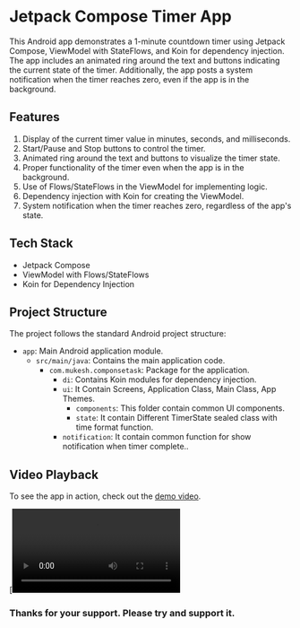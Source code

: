 # Jetpack Compose Timer App

This Android app demonstrates a 1-minute countdown timer using Jetpack Compose, ViewModel with StateFlows, and Koin for dependency injection. The app includes an animated ring around the text and buttons indicating the current state of the timer. Additionally, the app posts a system notification when the timer reaches zero, even if the app is in the background.

## Features
1. Display of the current timer value in minutes, seconds, and milliseconds.
2. Start/Pause and Stop buttons to control the timer.
3. Animated ring around the text and buttons to visualize the timer state.
4. Proper functionality of the timer even when the app is in the background.
5. Use of Flows/StateFlows in the ViewModel for implementing logic.
6. Dependency injection with Koin for creating the ViewModel.
7. System notification when the timer reaches zero, regardless of the app's state.

## Tech Stack

- Jetpack Compose
- ViewModel with Flows/StateFlows
- Koin for Dependency Injection

## Project Structure

The project follows the standard Android project structure:

- `app`: Main Android application module.
    - `src/main/java`: Contains the main application code.
        - `com.mukesh.componsetask`: Package for the application.
            - `di`: Contains Koin modules for dependency injection.
            - `ui`: It Contain Screens, Application Class, Main Class, App Themes.
              - `components`:  This folder contain common UI components.
              - `state`: It contain Different TimerState sealed class with time format function.
            - `notification`: It contain common function for show notification when timer complete..


## Video Playback

To see the app in action, check out the [demo video](https://github.com/rajputmukesh748/Compose-Stop-TimerAppVideo/TaskVideo.webm).

[![Watch the video](https://github.com/rajputmukesh748/Compose-Stop-TimerAppVideo/TaskVideo.webm)



<b><h3>Thanks for your support. Please try and support it.</h3></b>
